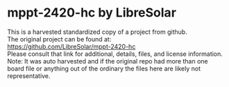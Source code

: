
# mppt-2420-hc by LibreSolar  
This is a harvested standardized copy of a project from github.  
The original project can be found at:  
https://github.com/LibreSolar/mppt-2420-hc  
Please consult that link for additional, details, files, and license information.  
Note: It was auto harvested and if the original repo had more than one board file or anything out of the ordinary the files here are likely not representative.  
    